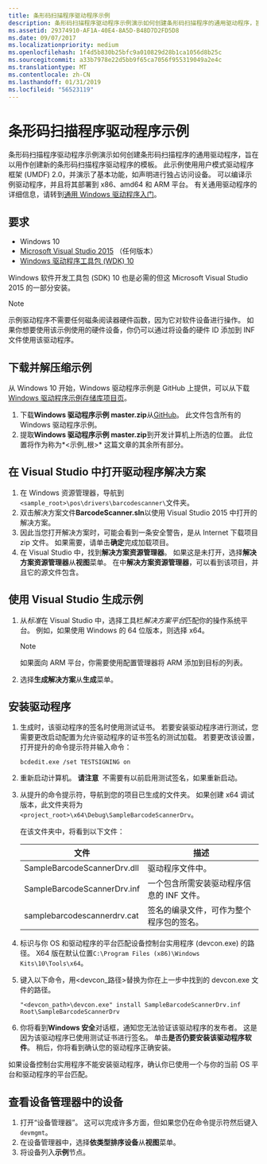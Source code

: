 ```yaml
---
title: 条形码扫描程序驱动程序示例
description: 条形码扫描程序驱动程序示例演示如何创建条形码扫描程序的通用驱动程序，旨在以用作创建新的条形码扫描程序驱动程序的模板。
ms.assetid: 29374910-AF1A-40E4-8A5D-B48D7D2FD5D8
ms.date: 09/07/2017
ms.localizationpriority: medium
ms.openlocfilehash: 1f4d5b830b25bfc9a010829d28b1ca1056d8b25c
ms.sourcegitcommit: a33b7978e22d5bb9f65ca7056f955319049a2e4c
ms.translationtype: MT
ms.contentlocale: zh-CN
ms.lasthandoff: 01/31/2019
ms.locfileid: "56523119"
---
```

# <a name="barcode-scanner-driver-sample"></a>条形码扫描程序驱动程序示例

条形码扫描程序驱动程序示例演示如何创建条形码扫描程序的通用驱动程序，旨在以用作创建新的条形码扫描程序驱动程序的模板。 此示例使用用户模式驱动程序框架 (UMDF) 2.0，并演示了基本功能，如声明进行独占访问设备。 可以编译示例驱动程序，并且将其部署到 x86、amd64 和 ARM 平台。 有关通用驱动程序的详细信息，请转到[通用 Windows 驱动程序入门](https://docs.microsoft.com/windows-hardware/drivers/develop/getting-started-with-universal-drivers)。

## <a name="requirements"></a>要求

-   Windows 10
-   [Microsoft Visual Studio 2015](https://go.microsoft.com/fwlink/p/?LinkId=533470) （任何版本）
-   [Windows 驱动程序工具包 (WDK) 10](https://go.microsoft.com/fwlink/p/?LinkId=733614)

Windows 软件开发工具包 (SDK) 10 也是必需的但这 Microsoft Visual Studio 2015 的一部分安装。

> [!NOTE]
> 示例驱动程序不需要任何磁条阅读器硬件函数，因为它对软件设备进行操作。 如果你想要使用该示例使用的硬件设备，你仍可以通过将设备的硬件 ID 添加到 INF 文件使用该驱动程序。

## <a name="download-and-extract-the-sample"></a>下载并解压缩示例

从 Windows 10 开始，Windows 驱动程序示例是 GitHub 上提供，可以从下载[Windows 驱动程序示例存储库项目页](https://go.microsoft.com/fwlink/p/?LinkId=616507)。

1.  下载**Windows 驱动程序示例 master.zip**从[GitHub](https://go.microsoft.com/fwlink/p/?LinkID=623296)。 此文件包含所有的 Windows 驱动程序示例。
2.  提取**Windows 驱动程序示例 master.zip**到开发计算机上所选的位置。 此位置将作为称为*&lt;示例\_根&gt;* 这篇文章的其余所有部分。

## <a name="open-the-driver-solution-in-visual-studio"></a>在 Visual Studio 中打开驱动程序解决方案

1.  在 Windows 资源管理器，导航到`<sample_root>\pos\drivers\barcodescanner\`文件夹。
2.  双击解决方案文件**BarcodeScanner.sln**以使用 Visual Studio 2015 中打开的解决方案。
3.  因此当您打开解决方案时，可能会看到一条安全警告，是从 Internet 下载项目 zip 文件。 如果需要，请单击**确定**完成加载项目。
4.  在 Visual Studio 中，找到**解决方案资源管理器**。 如果这是未打开，选择**解决方案资源管理器**从**视图**菜单。 在中**解决方案资源管理器**，可以看到该项目，并且它的源文件包含。

## <a name="build-the-sample-using-visual-studio"></a>使用 Visual Studio 生成示例

1.  从*标准*在 Visual Studio 中，选择工具栏*解决方案平台*匹配你的操作系统平台。 例如，如果使用 Windows 的 64 位版本，则选择 x64。
    > [!NOTE]
    > 如果面向 ARM 平台，你需要使用配置管理器将 ARM 添加到目标的列表。

     
2.  选择**生成解决方案**从**生成**菜单。

## <a name="install-the-driver"></a>安装驱动程序


1.  生成时，该驱动程序的签名时使用测试证书。 若要安装驱动程序进行测试，您需要更改启动配置为允许驱动程序的证书签名的测试加载。 若要更改该设置，打开提升的命令提示符并输入命令：

    `bcdedit.exe /set TESTSIGNING on`

2.  重新启动计算机。
    **请注意**  不需要有以前启用测试签名，如果重新启动。

     

3.  从提升的命令提示符，导航到您的项目已生成的文件夹。 如果创建 x64 调试版本，此文件夹将为`<project_root>\x64\Debug\SampleBarcodeScannerDrv`。

    在该文件夹中，将看到以下文件：

    | 文件                        | 描述                                                                  |
    |-----------------------------|------------------------------------------------------------------------------|
    | SampleBarcodeScannerDrv.dll | 驱动程序文件中。                                                             |
    | SampleBarcodeScannerDrv.inf | 一个包含所需安装驱动程序信息的 INF 文件。          |
    | samplebarcodescannerdrv.cat | 签名的编录文件，可作为整个程序包的签名。 |

     

4.  标识与你 OS 和驱动程序的平台匹配设备控制台实用程序 (devcon.exe) 的路径。 X64 版在默认位置`C:\Program Files (x86)\Windows Kits\10\Tools\x64`。
5.  键入以下命令，用&lt;devcon\_路径&gt;替换为你在上一步中找到的 devcon.exe 文件的路径。

    `"<devcon_path>\devcon.exe" install SampleBarcodeScannerDrv.inf Root\SampleBarcodeScannerDrv`

6.  你将看到**Windows 安全**对话框，通知您无法验证该驱动程序的发布者。 这是因为该驱动程序已使用测试证书进行签名。 单击**是否仍要安装该驱动程序软件**。 稍后，你将看到确认您的驱动程序正确安装。

如果设备控制台实用程序不能安装驱动程序，确认你已使用一个与你的当前 OS 平台和驱动程序的平台匹配。

## <a name="view-the-device-in-device-manager"></a>查看设备管理器中的设备

1.  打开“设备管理器”。 这可以完成许多方面，但如果您仍在命令提示符然后键入`devmgmt`。
2.  在设备管理器中，选择**依类型排序设备**从**视图**菜单。
3.  将设备列入**示例**节点。
